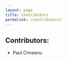 ```yaml
---
layout: page
title: Contributors
permalink: /contributors/
---
```


## Contributors:

* Paul Criveanu
